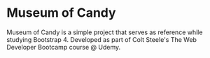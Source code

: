 # Museum of Candy
 Museum of Candy is a simple project that serves as reference while studying Bootstrap 4. Developed as part of Colt Steele's The Web Developer Bootcamp course @ Udemy.
